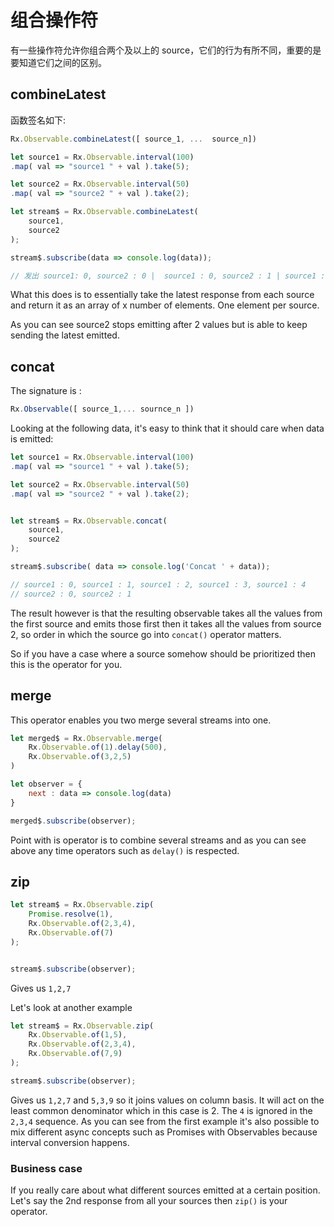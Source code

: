 # 组合操作符

有一些操作符允许你组合两个及以上的 source，它们的行为有所不同，重要的是要知道它们之间的区别。

## combineLatest

函数签名如下:

```javascript
Rx.Observable.combineLatest([ source_1, ...  source_n])
```

```javascript
let source1 = Rx.Observable.interval(100)
.map( val => "source1 " + val ).take(5);

let source2 = Rx.Observable.interval(50)
.map( val => "source2 " + val ).take(2);

let stream$ = Rx.Observable.combineLatest(
    source1,
    source2
);

stream$.subscribe(data => console.log(data));

// 发出 source1: 0, source2 : 0 |  source1 : 0, source2 : 1 | source1 : 1, source2 : 1, 等等
```

What this does is to essentially take the latest response from each source and return it as an array of x number of elements. One element per source.

As you can see source2 stops emitting after 2 values but is able to keep sending the latest emitted.

## concat

The signature is :

```javascript
Rx.Observable([ source_1,... sournce_n ])
```

Looking at the following data, it's easy to think that it should care when data is emitted:

```javascript
let source1 = Rx.Observable.interval(100)
.map( val => "source1 " + val ).take(5);

let source2 = Rx.Observable.interval(50)
.map( val => "source2 " + val ).take(2);


let stream$ = Rx.Observable.concat(
    source1,
    source2
);

stream$.subscribe( data => console.log('Concat ' + data));

// source1 : 0, source1 : 1, source1 : 2, source1 : 3, source1 : 4
// source2 : 0, source2 : 1
```

The result however is that the resulting observable takes all the values from the first source and emits those first then it takes all the values from source 2, so order in which the source go into `concat()` operator matters.

So if you have a case where a source somehow should be prioritized then this is the operator for you.

## merge

This operator enables you two merge several streams into one.

```javascript
let merged$ = Rx.Observable.merge(
    Rx.Observable.of(1).delay(500),
    Rx.Observable.of(3,2,5)
)

let observer = {
    next : data => console.log(data)
}

merged$.subscribe(observer);
```

Point with is operator is to combine several streams and as you can see above any time operators such as `delay()` is respected.

## zip

```javascript
let stream$ = Rx.Observable.zip(
    Promise.resolve(1),
    Rx.Observable.of(2,3,4),
    Rx.Observable.of(7)
);


stream$.subscribe(observer);
```

Gives us `1,2,7`

Let's look at another example

```javascript
let stream$ = Rx.Observable.zip(
    Rx.Observable.of(1,5),
    Rx.Observable.of(2,3,4),
    Rx.Observable.of(7,9)
);

stream$.subscribe(observer);
```

Gives us `1,2,7` and `5,3,9` so it joins values on column basis. It will act on the least common denominator which in this case is 2. The `4` is ignored in the `2,3,4` sequence. As you can see from the first example it's also possible to mix different async concepts such as Promises with Observables because interval conversion happens.

### Business case

If you really care about what different sources emitted at a certain position. Let's say the 2nd response from all your sources then `zip()` is your operator.

